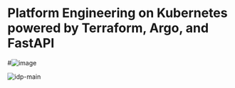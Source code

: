 # Platform Engineering on Kubernetes powered by Terraform, Argo, and FastAPI
#![image](https://github.com/musana-engineering/musana.engineering.github.io/assets/42842390/2db597b3-3db9-4d33-aa47-43de18dd7b84)


![idp-main](https://github.com/musana-engineering/idp/assets/151420844/19a68d9c-00f8-4bcd-a70e-ba57708ce776)
